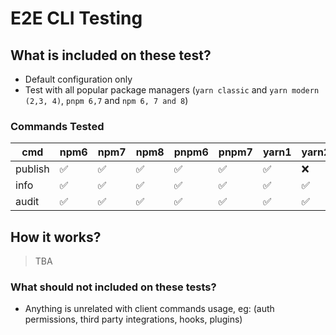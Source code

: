 # E2E CLI Testing

## What is included on these test?

- Default configuration only
- Test with all popular package managers (`yarn classic` and `yarn modern (2,3, 4)`, `pnpm 6,7` and `npm 6, 7 and 8`)

### Commands Tested

| cmd     | npm6 | npm7 | npm8 | pnpm6 | pnpm7 | yarn1 | yarn2 | yarn3 | yarn4 |
| ------- | ---- | ---- | ---- | ----- | ----- | ----- | ----- | ----- | ----- |
| publish | ✅   | ✅   | ✅   | ✅    | ✅    | ✅    | ❌    | ❌    | ❌    |
| info    | ✅   | ✅   | ✅   | ✅    | ✅    | ✅    | ✅    | ✅    | ✅    |
| audit   | ✅   | ✅   | ✅   | ✅    | ✅    | ✅    | ✅    | ✅    | ❌    |

## How it works?

> TBA

### What should not included on these tests?

- Anything is unrelated with client commands usage, eg: (auth permissions, third party integrations,
  hooks, plugins)
